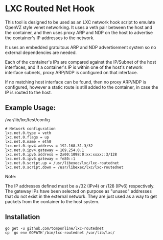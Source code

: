 # LXC Routed Net Hook

This tool is designed to be used as an LXC network hook script to emulate OpenVZ style venet networking.
It uses a veth pair between the host and the container, and then uses proxy ARP and NDP on the host
to advertise the container's IP addresses to the network.

It uses an embedded gratuitous ARP and NDP advertisement system so no external dependencies are needed.

Each of the container's IPs are compared against the IP/Subnet of the host interfaces, and if a container's IP is within one of the host's network interface subnets, proxy ARP/NDP is configured on that interface.

If no matching host interface can be found, then no proxy ARP/NDP is configured, however a static route is still added to the container, in case the IP is routed to the host.

## Example Usage:

/var/lib/lxc/test/config
```
# Network configuration
lxc.net.0.type = veth
lxc.net.0.flags = up
lxc.net.0.name = eth0
lxc.net.0.ipv4.address = 192.168.31.3/32
lxc.net.0.ipv4.gateway = 169.254.0.1
lxc.net.0.ipv6.address = 2a00:1098:0:xx:xxxx::3/128
lxc.net.0.ipv6.gateway = fe80::1
lxc.net.0.script.up = /usr/libexec/lxc/lxc-routednet
lxc.net.0.script.down = /usr/libexec/lxc/lxc-routednet
```

Note:

The IP addresses defined must be a /32 (IPv4) or /128 (IPv6) respectively.
The gateway IPs have been selected on purpose as "unused" addresses that do not exist in the external network.
They are just used as a way to get packets from the container to the host system. 

## Installation

```
go get -u github.com/tomponline/lxc-routednet
cp `go env GOPATH`/bin/lxc-routednet /var/lib/lxc/
```

